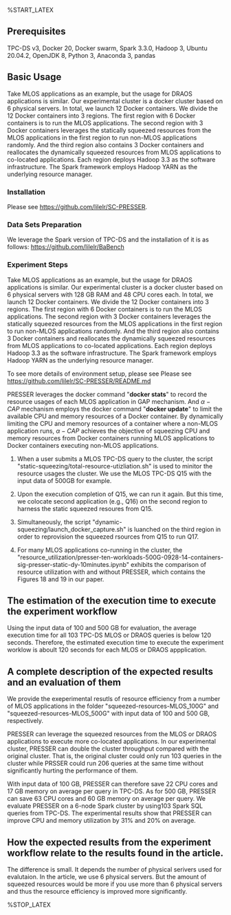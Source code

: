 
%START_LATEX

## Prerequisites
TPC-DS v3, Docker 20, Docker swarm, Spark 3.3.0, Hadoop 3, Ubuntu 20.04.2, OpenJDK 8,  Python 3, Anaconda 3, pandas


## Basic Usage

Take MLOS applications as an example, but the usage for DRAOS applications is similar. 
Our experimental cluster is a docker cluster based on 6 physical servers. In total, we launch 12 Docker containers.  We divide the 12 Docker containers into 3 regions. The first region with 6 Docker containers is to run the MLOS applications. The second region with 3 Docker containers leverages the statically squeezed resources from the MLOS applications in the first region to run  non-MLOS applications randomly. And the third region also contains 3 Docker containers and reallocates the dynamically squeezed resources from MLOS applications to co-located applications. Each region deploys Hadoop 3.3 as the software infrastructure. The Spark framework employs Hadoop YARN as the underlying resource manager.






### Installation

Please see https://github.com/lilelr/SC-PRESSER.


### Data Sets Preparation

We leverage the Spark version of TPC-DS and the installation of it is as follows:
https://github.com/lilelr/BaBench

### Experiment Steps

Take MLOS applications as an example, but the usage for DRAOS applications is similar. 
Our experimental cluster is a docker cluster based on 6 physical servers  with 128 GB RAM and 48 CPU cores each. In total, we launch 12 Docker containers.  We divide the 12 Docker containers into 3 regions. The first region with 6 Docker containers is to run the MLOS applications. The second region with 3 Docker containers leverages the statically squeezed resources from the MLOS applications in the first region to run  non-MLOS applications randomly. And the third region also contains 3 Docker containers and reallocates the dynamically squeezed resources from MLOS applications to co-located applications. Each region deploys Hadoop 3.3 as the software infrastructure. The Spark framework employs Hadoop YARN as the underlying resource manager.

To see more details of environment setup, please see Please see https://github.com/lilelr/SC-PRESSER/README.md


PRESSER leverages the docker command "**docker stats**" to record the resource usages of each MLOS application in GAP mechanism. And $\alpha-CAP$ mechanism employs the docker command  "**docker update**" to limit the available CPU and memory resources of a Docker container. By dynamically limiting the CPU and memory resources of a container where a non-MLOS application runs, $\alpha-CAP$ achieves the objective of squeezing CPU and memory resources from Docker containers running MLOS applications to Docker containers executing non-MLOS applications. 

1. When a user submits a MLOS TPC-DS query to the cluster, the script "static-squeezing/total-resource-utizliation.sh" is used to minitor the resource usages the cluster. We use the MLOS TPC-DS Q15 with the input data of 500GB for example. 

2. Upon the execution completion of Q15, we can run it again. But this time, we colocate second application (e.g., Q16) on the second region to harness the static squeezed resoures from Q15.

3. Simultaneously, the script "dynamic-squeezing/launch_docker_capture.sh" is luanched on the third region in order to reprovision the squeezed rsources from Q15 to run Q17.

4. For many MLOS applications co-running in the cluster, the "resource_utilization/presser-ten-workloads-500G-0928-14-containers-sig-presser-static-dy-10minutes.ipynb" exhibits the comparison of resource utilization with and without PRESSER, which contains the Figures 18 and 19 in our paper. 

## The estimation of the execution time to execute the experiment workflow

Using the input data of 100 and 500 GB for evaluation, the average execution time for all 103 TPC-DS MLOS or DRAOS queries is below 120 seconds. Therefore, the estimated execution time to execute the experiment worklow is aboult 120 seconds for each MLOS or DRAOS appplication. 

## A complete description of the expected results and an evaluation of them

We provide the exeperimental resutls of resource efficiency from a number of MLOS applications in the folder "squeezed-resources-MLOS_100G" and "squeezed-resources-MLOS_500G" with input data of 100 and 500 GB, respectively. 

PRESSER can leverage the squeezed resources from the MLOS or DRAOS applications to execute more co-located applications. In our experimental cluster, PRESSER can double the cluster throughput compared with the original cluster. That is, the original cluster could only run 103 queries in the cluster while PRSSER could run 206 queries at the same time without significantly hurting the performance of them. 

With input data of 100 GB, PRESSER can therefore save 22 
CPU cores and 17 GB memory on average per query in TPC-DS. As for 500 GB, PRESSER can save 63 CPU cores and 60 GB memory on average per query. We evaluate PRESSER on a 6-node Spark cluster by using103 Spark SQL queries from TPC-DS. The experimental
results show that PRESSER can improve CPU and memory utilization by 31% and 20% on average.



## How the expected results from the experiment workflow relate to the results found in the article. 

The difference is small.  It depends the number of physical serivers used for evalutaion. In the article, we use 6 physical servers. But the amount of squeezed resources would be more if you use more than 6 physical servers and thus the resource efficiency is improved more significantly. 


%STOP_LATEX
